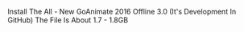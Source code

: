 
Install The All - New GoAnimate 2016 Offline 3.0 (It's Development In GitHub)
The File Is About 1.7 - 1.8GB
